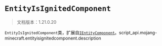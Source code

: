 # `EntityIsIgnitedComponent`

> 文档版本：1.21.0.20

`EntityIsIgnitedComponent`类，扩展自[`IEntityComponent`](./ientitycomponent.md)。script_api.mojang-minecraft.entityisignitedcomponent.description
